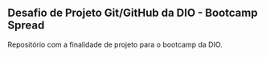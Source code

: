 ## Desafio de Projeto Git/GitHub da DIO - Bootcamp Spread

Repositório com a finalidade de projeto para o bootcamp da DIO.
